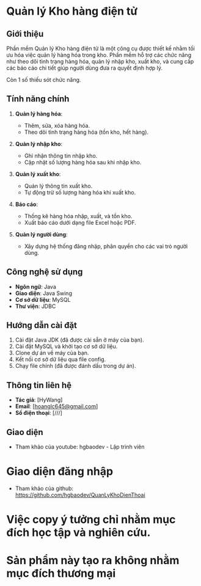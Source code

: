 # Quản lý Kho hàng điện tử

## Giới thiệu

Phần mềm Quản lý Kho hàng điện tử là một công cụ được thiết kế nhằm tối ưu hóa việc quản lý hàng hóa trong kho. 
Phần mềm hỗ trợ các chức năng như theo dõi tình trạng hàng hóa, quản lý nhập kho, xuất kho, và cung cấp các báo
cáo chi tiết giúp người dùng đưa ra quyết định hợp lý.

Còn 1 số thiếu sót chức năng.

## Tính năng chính

1. **Quản lý hàng hóa**:
   - Thêm, sửa, xóa hàng hóa.
   - Theo dõi tình trạng hàng hóa (tồn kho, hết hàng).

2. **Quản lý nhập kho**:
   - Ghi nhận thông tin nhập kho.
   - Cập nhật số lượng hàng hóa sau khi nhập kho.

3. **Quản lý xuất kho**:
   - Quản lý thông tin xuất kho.
   - Tự động trừ số lượng hàng hóa khi xuất kho.

4. **Báo cáo**:
   - Thống kê hàng hóa nhập, xuất, và tồn kho.
   - Xuất báo cáo dưới dạng file Excel hoặc PDF.

5. **Quản lý người dùng**:
   - Xây dựng hệ thống đăng nhập, phân quyền cho các vai trò người dùng.

## Công nghệ sử dụng

- **Ngôn ngữ**: Java
- **Giao diện**: Java Swing
- **Cơ sở dữ liệu**: MySQL
- **Thư viện**: JDBC

## Hướng dẫn cài đặt

1. Cài đặt Java JDK (đã được cài sẵn ở máy của bạn).
2. Cài đặt MySQL và khởi tạo cơ sở dữ liệu.
3. Clone dự án về máy của bạn.
4. Kết nối cơ sở dữ liệu qua file config.
5. Chạy file chính (đã được đánh dấu trong dự án).

## Thông tin liên hệ

- **Tác giả**: [HyWang]
- **Email**: [hoanglc645@gmail.com]
- **Số điện thoại**: [///]

## Giao diện
- Tham khảo của youtube: hgbaodev - Lập trình viên
  
# Giao diện đăng nhập 
- Tham khảo của github: https://github.com/hgbaodev/QuanLyKhoDienThoai

# Việc copy ý tưởng chỉ nhằm mục đích học tập và nghiên cứu.
# Sản phẩm này tạo ra không nhằm mục đích thương mại
